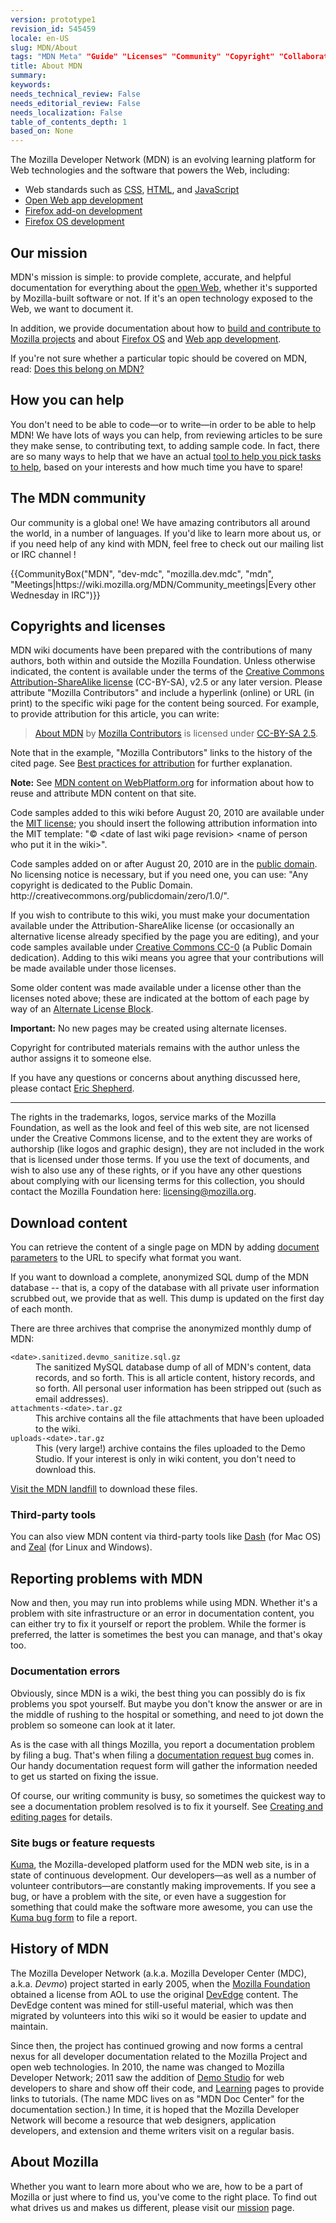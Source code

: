 ```yaml
---
version: prototype1
revision_id: 545459
locale: en-US
slug: MDN/About
tags: "MDN Meta" "Guide" "Licenses" "Community" "Copyright" "Collaborating" "Documentation"
title: About MDN
summary: 
keywords: 
needs_technical_review: False
needs_editorial_review: False
needs_localization: False
table_of_contents_depth: 1
based_on: None
---
```

<p>The Mozilla Developer Network (MDN) is an evolving learning platform for Web technologies and the software that powers the Web, including:</p>
<ul>
 <li>Web standards such as <a href="/en-US/docs/CSS" title="/en-US/docs/CSS">CSS</a>, <a href="/en-US/docs/HTML" title="/en-US/docs/HTML">HTML</a>, and <a href="/en-US/docs/JavaScript" title="/en-US/docs/JavaScript">JavaScript</a></li>
 <li><a href="/en-US/docs/Apps" title="/en-US/docs/Apps">Open Web app development</a></li>
 <li><a href="/en-US/docs/Add-ons" title="/en-US/docs/Add-ons">Firefox add-on development</a></li>
 <li><a href="/en-US/docs/Mozilla/Firefox_OS" title="/en-US/docs/Mozilla/Firefox_OS">Firefox OS development</a></li>
</ul>
<h2 id="Our_mission">Our mission</h2>
<p>MDN's mission is simple: to provide complete, accurate, and helpful documentation for everything about the <a href="/en-US/docs/Web">open Web</a>, whether it's supported by Mozilla-built software or not. If it's an open technology exposed to the Web, we want to document it.</p>
<p>In addition, we provide documentation about how to <a href="/en-US/docs/Mozilla">build and contribute to Mozilla projects</a> and about <a href="/en-US/Firefox_OS">Firefox OS</a> and <a href="/en-US/Apps">Web app development</a>.</p>
<p>If you're not sure whether a particular topic should be covered on MDN, read: <a href="/en-US/docs/Project:MDN/Contributing/Does_this_belong">Does this belong on MDN?</a></p>
<h2 id="How_you_can_help">How you can help</h2>
<p>You don't need to be able to code—or to write—in order to be able to help MDN! We have lots of ways you can help, from reviewing articles to be sure they make sense, to contributing text, to adding sample code. In fact, there are so many ways to help that we have an actual <a href="/en-US/docs/MDN/Quick_start">tool to help you pick tasks to help</a>, based on your interests and how much time you have to spare!</p>
<h2 id="The_MDN_community">The MDN community</h2>
<p>Our community is a global one! We have amazing contributors all around the world, in a number of languages. If you'd like to learn more about us, or if you need help of any kind with MDN, feel free to check out our mailing list or IRC channel !</p>
<p>{{CommunityBox("MDN", "dev-mdc", "mozilla.dev.mdc", "mdn", "Meetings|https://wiki.mozilla.org/MDN/Community_meetings|Every other Wednesday in IRC")}}</p>
<h2 id="Copyrights_and_licenses">Copyrights and licenses</h2>
<p>MDN wiki documents have been prepared with the contributions of many authors, both within and outside the Mozilla Foundation. Unless otherwise indicated, the content is available under the terms of the <a class="external text" href="http://creativecommons.org/licenses/by-sa/2.5/" rel="nofollow" title="http://creativecommons.org/licenses/by-sa/2.5/">Creative Commons Attribution-ShareAlike license</a> (CC-BY-SA), v2.5 or any later version. Please attribute "Mozilla Contributors" and include a hyperlink (online) or URL (in print) to the specific wiki page for the content being sourced. For example, to provide attribution for this article, you can write:</p>
<blockquote>
 <a href="https://developer.mozilla.org/en-US/docs/MDN/About">About MDN</a> by <a href="https://developer.mozilla.org/en-US/docs/MDN/About$history">Mozilla Contributors</a> is licensed under <a href="http://creativecommons.org/licenses/by-sa/2.5/">CC-BY-SA 2.5</a>.</blockquote>
<p>Note that in the example, "Mozilla Contributors" links to the history of the cited page. See <a href="http://wiki.creativecommons.org/Marking/Users">Best practices for attribution</a> for further explanation.</p>
<div class="note">
 <p><strong>Note:</strong> See <a href="/en-US/docs/MDN_content_on_WebPlatform.org" title="/en-US/docs/MDN_content_on_WebPlatform.org">MDN content on WebPlatform.org</a> for information about how to reuse and attribute MDN content on that site.</p>
</div>
<p>Code samples added to this wiki before August 20, 2010 are available under the <a class="external" href="http://www.opensource.org/licenses/mit-license.php" title="http://www.opensource.org/licenses/mit-license.php">MIT license</a>; you should insert the following attribution information into the MIT template:&nbsp;"© &lt;date of last wiki page revision&gt; &lt;name of person who put it in the wiki&gt;".</p>
<p>Code samples added on or after August 20, 2010 are in the <a class="external" href="http://creativecommons.org/publicdomain/zero/1.0/" title="http://wiki.creativecommons.org/Public_domain">public domain</a>. No licensing notice is necessary, but if you need one, you can use:&nbsp;"Any copyright is dedicated to the Public Domain. http://creativecommons.org/publicdomain/zero/1.0/".</p>
<p>If you wish to contribute to this wiki, you must make your documentation available under the Attribution-ShareAlike license (or occasionally an alternative license already specified by the page you are editing), and your code samples available under <a href="http://creativecommons.org/publicdomain/zero/1.0/" title="http://creativecommons.org/publicdomain/zero/1.0/">Creative Commons CC-0</a> (a Public Domain dedication). Adding to this wiki means you agree that your contributions will be made available under those licenses.</p>
<p>Some older content was made available under a license other than the licenses noted above; these are indicated at the bottom of each page by way of an <a class="internal" href="/Project:en/Examples/Alternate_License_Block" title="Project:En/Examples/Alternate License Block">Alternate License Block</a>.</p>
<div class="warning">
 <p><strong>Important:</strong> No new pages may be created using alternate licenses.</p>
</div>
<p>Copyright for contributed materials remains with the author unless the author assigns it to someone else.</p>
<p>If you have any questions or concerns about anything discussed here, please contact <a class="external" href="mailto:eshepherd@mozilla.com" rel="nofollow" title="mailto:eshepherd@mozilla.com">Eric Shepherd</a>.</p>
<hr />
<p>The rights in the trademarks, logos, service marks of the Mozilla Foundation, as well as the look and feel of this web site, are not licensed under the Creative Commons license, and to the extent they are works of authorship (like logos and graphic design), they are not included in the work that is licensed under those terms. If you use the text of documents, and wish to also use any of these rights, or if you have any other questions about complying with our licensing terms for this collection, you should contact the Mozilla Foundation here: <a class="external text" href="mailto:licensing@mozilla.org" rel="nofollow" title="mailto:licensing@mozilla.org">licensing@mozilla.org</a>.</p>
<h2 id="Download_content">Download content</h2>
<p>You can retrieve the content of a single page on MDN by adding <a href="/en-US/docs/Project:MDN/Kuma/API#Document_parameters">document parameters</a> to the URL to specify what format you want.</p>
<p>If you want to download a complete, anonymized SQL dump of the MDN database -- that is, a copy of the database with all private user information scrubbed out, we provide that as well. This dump is updated on the first day of each month.</p>
<p>There are three archives that comprise the anonymized monthly dump of MDN:</p>
<dl>
 <dt>
  <code>&lt;date&gt;.sanitized.devmo_sanitize.sql.gz</code></dt>
 <dd>
  The sanitized MySQL database dump of all of MDN's content, data records, and so forth. This is all article content, history records, and so forth. All personal user information has been stripped out (such as email addresses).</dd>
 <dt>
  <code>attachments-&lt;date&gt;.tar.gz</code></dt>
 <dd>
  This archive contains all the file attachments that have been uploaded to the wiki.</dd>
 <dt>
  <code>uploads-&lt;date&gt;.tar.gz</code></dt>
 <dd>
  This (very large!) archive contains the files uploaded to the Demo Studio. If your interest is only in wiki content, you don't need to download this.</dd>
</dl>
<p><a href="https://developer.allizom.org/landfill/">Visit the MDN landfill</a> to download these files.</p>
<h3 id="Third-party_tools">Third-party tools</h3>
<p>You can also view MDN content via third-party tools like <a href="http://kapeli.com/dash">Dash</a> (for Mac OS) and <a href="http://zealdocs.org/">Zeal</a> (for Linux and Windows).</p>
<h2 id="Reporting_problems_with_MDN">Reporting problems with MDN</h2>
<p>Now and then, you may run into problems while using MDN. Whether it's a problem with site infrastructure or an error in documentation content, you can either try to fix it yourself or report the problem. While the former is preferred, the latter is sometimes the best you can manage, and that's okay too.</p>
<h3 id="Documentation_errors">Documentation errors</h3>
<p>Obviously, since MDN is a wiki, the best thing you can possibly do is fix problems you spot yourself. But maybe you don't know the answer or are in the middle of rushing to the hospital or something, and need to jot down the problem so someone can look at it later.</p>
<p>As is the case with all things Mozilla, you report a documentation problem by filing a bug. That's when filing a <a href="https://bugzilla.mozilla.org/form.doc">documentation request bug</a> comes in. Our handy documentation request form will gather the information needed to get us started on fixing the issue.</p>
<p>Of course, our writing community is busy, so sometimes the quickest way to see a documentation problem resolved is to fix it yourself. See <a href="/en-US/docs/MDN/Contribute/Creating_and_editing_pages" title="/en-US/docs/Project:MDN/Contributing/Creating_and_editing_pages">Creating and editing pages</a> for details.</p>
<h3 id="Site_bugs_or_feature_requests">Site bugs or feature requests</h3>
<p><a href="/en-US/docs/Project:MDN/Kuma" title="/en-US/docs/Project:MDN/Kuma">Kuma</a>, the Mozilla-developed platform used for the MDN web site, is in a state of continuous development. Our developers—as well as a number of volunteer contributors—are constantly making improvements. If you see a bug, or have a problem with the site, or even have a suggestion for something that could make the software more awesome, you can use the <a href="https://bugzilla.mozilla.org/form.mdn" title="https://bugzilla.mozilla.org/form.mdn">Kuma bug form</a> to file a report.</p>
<h2 id="History_of_MDN">History of MDN</h2>
<p>The Mozilla Developer Network (a.k.a. Mozilla Developer Center (MDC), a.k.a. <em>Devmo</em>) project started in early 2005, when the <a class="external" href="http://www.mozillafoundation.org">Mozilla Foundation</a> obtained a license from AOL to use the original <a href="/Project:en/DevEdge" title="Project:en/DevEdge">DevEdge</a> content. The DevEdge content was mined for still-useful material, which was then migrated by volunteers into this wiki so it would be easier to update and maintain.</p>
<p>Since then, the project has continued growing and now forms a central nexus for all developer documentation related to the Mozilla Project and open web technologies. In 2010, the name was changed to Mozilla Developer Network; 2011 saw the addition of <a class="external" href="http://developer.mozilla.org/en-US/demos" title="https://developer.mozilla.org/en-US/demos/">Demo Studio</a> for web developers to share and show off their code, and <a class="external" href="http://developer.mozilla.org/en-US/learn" title="https://developer.mozilla.org/en-US/learn">Learning</a> pages to provide links to tutorials. (The name MDC lives on as "MDN Doc Center" for the documentation section.) In time, it is hoped that the Mozilla Developer Network will become a resource that web designers, application developers, and extension and theme writers visit on a regular basis.</p>
<h2 id="About_Mozilla">About Mozilla</h2>
<p>Whether you want to learn more about who we are, how to be a part of Mozilla or just where to find us, you've come to the right place. To find out what drives us and makes us different, please visit our <a href="http://www.mozilla.org/en-US/mission/">mission</a> page.</p>

